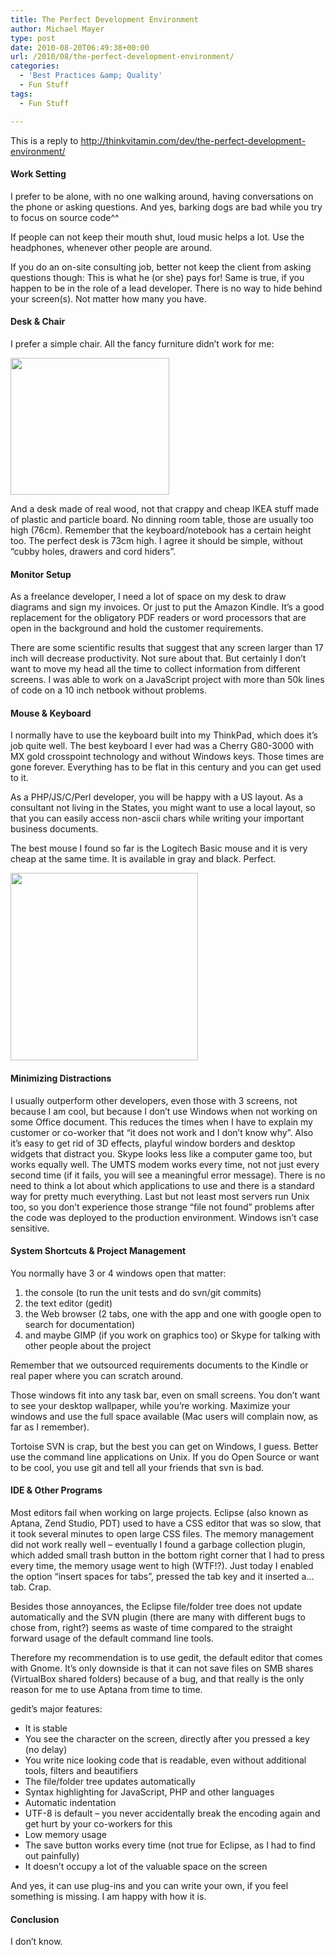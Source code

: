 ```yaml
---
title: The Perfect Development Environment
author: Michael Mayer
type: post
date: 2010-08-20T06:49:38+00:00
url: /2010/08/the-perfect-development-environment/
categories:
  - 'Best Practices &amp; Quality'
  - Fun Stuff
tags:
  - Fun Stuff

---
```

This is a reply to <http://thinkvitamin.com/dev/the-perfect-development-environment/>

#### Work Setting

I prefer to be alone, with no one walking around, having conversations on the phone or asking questions. And yes, barking dogs are bad while you try to focus on source code^^

If people can not keep their mouth shut, loud music helps a lot. Use the headphones, whenever other people are around.

If you do an on-site consulting job, better not keep the client from asking questions though: This is what he (or she) pays for! Same is true, if you happen to be in the role of a lead developer. There is no way to hide behind your screen(s). Not matter how many you have.

#### Desk & Chair

I prefer a simple chair. All the fancy furniture didn&#8217;t work for me:

[<img class="alignnone size-full wp-image-1154" title="Fancy Chair" src="https://blog.liquidbytes.net/wp-content/uploads/2010/08/variable_mystic1.jpg" alt="" width="254" height="219" />][1]

And a desk made of real wood, not that crappy and cheap IKEA stuff made of plastic and particle board. No dinning room table, those are usually too high (76cm). Remember that the keyboard/notebook has a certain height too. The perfect desk is 73cm high. I agree it should be simple, without &#8220;cubby holes, drawers and cord hiders&#8221;.

#### Monitor Setup

As a freelance developer, I need a lot of space on my desk to draw diagrams and sign my invoices. Or just to put the Amazon Kindle. It&#8217;s a good replacement for the obligatory PDF readers or word processors that are open in the background and hold the customer requirements.

There are some scientific results that suggest that any screen larger than 17 inch will decrease productivity. Not sure about that. But certainly I don&#8217;t want to move my head all the time to collect information from different screens. I was able to work on a JavaScript project with more than 50k lines of code on a 10 inch netbook without problems.

#### Mouse & Keyboard

I normally have to use the keyboard built into my ThinkPad, which does it&#8217;s job quite well. The best keyboard I ever had was a Cherry G80-3000 with MX gold crosspoint technology and without Windows keys. Those times are gone forever. Everything has to be flat in this century and you can get used to it.

As a PHP/JS/C/Perl developer, you will be happy with a US layout. As a consultant not living in the States, you might want to use a local layout, so that you can easily access non-ascii chars while writing your important business documents.

The best mouse I found so far is the Logitech Basic mouse and it is very cheap at the same time. It is available in gray and black. Perfect.
  
[<img class="alignnone size-full wp-image-1155" title="Logitech Mouse" src="https://blog.liquidbytes.net/wp-content/uploads/2010/08/Logitech-Optical-Wheels-Mou.jpg" alt="" width="300" height="300" srcset="/wp-content/uploads/2010/08/Logitech-Optical-Wheels-Mou.jpg 300w, /wp-content/uploads/2010/08/Logitech-Optical-Wheels-Mou-150x150.jpg 150w" sizes="(max-width: 300px) 100vw, 300px" />][2]

#### Minimizing Distractions

I usually outperform other developers, even those with 3 screens, not because I am cool, but because I don&#8217;t use Windows when not working on some Office document. This reduces the times when I have to explain my customer or co-worker that &#8220;it does not work and I don&#8217;t know why&#8221;. Also it&#8217;s easy to get rid of 3D effects, playful window borders and desktop widgets that distract you. Skype looks less like a computer game too, but works equally well. The UMTS modem works every time, not not just every second time (if it fails, you will see a meaningful error message). There is no need to think a lot about which applications to use and there is a standard way for pretty much everything. Last but not least most servers run Unix too, so you don&#8217;t experience those strange &#8220;file not found&#8221; problems after the code was deployed to the production environment. Windows isn&#8217;t case sensitive.

#### System Shortcuts & Project Management

You normally have 3 or 4 windows open that matter:

  1. the console (to run the unit tests and do svn/git commits)
  2. the text editor (gedit)
  3. the Web browser (2 tabs, one with the app and one with google open to search for documentation)
  4. and maybe GIMP (if you work on graphics too) or Skype for talking with other people about the project

Remember that we outsourced requirements documents to the Kindle or real paper where you can scratch around.

Those windows fit into any task bar, even on small screens. You don&#8217;t want to see your desktop wallpaper, while you&#8217;re working. Maximize your windows and use the full space available (Mac users will complain now, as far as I remember).

Tortoise SVN is crap, but the best you can get on Windows, I guess. Better use the command line applications on Unix. If you do Open Source or want to be cool, you use git and tell all your friends that svn is bad.

#### IDE & Other Programs

Most editors fail when working on large projects. Eclipse (also known as Aptana, Zend Studio, PDT) used to have a CSS editor that was so slow, that it took several minutes to open large CSS files. The memory management did not work really well &#8211; eventually I found a garbage collection plugin, which added small trash button in the bottom right corner that I had to press every time, the memory usage went to high (WTF!?). Just today I enabled the option &#8220;insert spaces for tabs&#8221;, pressed the tab key and it inserted a&#8230; tab. Crap.

Besides those annoyances, the Eclipse file/folder tree does not update automatically and the SVN plugin (there are many with different bugs to chose from, right?) seems as waste of time compared to the straight forward usage of the default command line tools.

Therefore my recommendation is to use gedit, the default editor that comes with Gnome. It&#8217;s only downside is that it can not save files on SMB shares (VirtualBox shared folders) because of a bug, and that really is the only reason for me to use Aptana from time to time.

gedit&#8217;s major features:

  * It is stable
  * You see the character on the screen, directly after you pressed a key (no delay)
  * You write nice looking code that is readable, even without additional tools, filters and beautifiers
  * The file/folder tree updates automatically
  * Syntax highlighting for JavaScript, PHP and other languages
  * Automatic indentation
  * UTF-8 is default &#8211; you never accidentally break the encoding again and get hurt by your co-workers for this
  * Low memory usage
  * The save button works every time (not true for Eclipse, as I had to find out painfully)
  * It doesn&#8217;t occupy a lot of the valuable space on the screen

And yes, it can use plug-ins and you can write your own, if you feel something is missing. I am happy with how it is.

#### Conclusion

I don&#8217;t know.

 [1]: https://blog.liquidbytes.net/wp-content/uploads/2010/08/variable_mystic1.jpg
 [2]: https://blog.liquidbytes.net/wp-content/uploads/2010/08/Logitech-Optical-Wheels-Mou.jpg